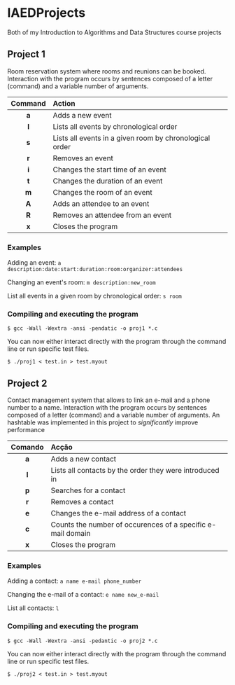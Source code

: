 # IAEDProjects
Both of my Introduction to Algorithms and Data Structures course projects

## Project 1

Room reservation system where rooms and reunions can be booked. Interaction with the program occurs by sentences composed of a letter (command) and a variable number of arguments.

| Command | Action |
|:---:|:---|
| __a__ | Adds a new event |
| __l__ | Lists all events by chronological order |
| __s__ | Lists all events in a given room by chronological order |
| __r__ | Removes an event |
| __i__ | Changes the start time of an event |
| __t__ | Changes the duration of an event |
| __m__ | Changes the room of an event |
| __A__ | Adds an attendee to an event |
| __R__ | Removes an attendee from an event |
| __x__ | Closes the program |

### Examples

Adding an event: `a description:date:start:duration:room:organizer:attendees`

Changing an event's room: `m description:new_room`

List all events in a given room by chronological order: `s room`

### Compiling and executing the program

`$ gcc -Wall -Wextra -ansi -pendatic -o proj1 *.c`

You can now either interact directly with the program through the command line or run specific test files.

`$ ./proj1 < test.in > test.myout`

## Project 2

Contact management system that allows to link an e-mail and a phone number to a name. Interaction with the program occurs by sentences composed of a letter (command) and a variable number of arguments. An hashtable was implemented
in this project to *significantly* improve performance

| Comando | Acção |
|:---:|:---|
| __a__ | Adds a new contact |
| __l__ | Lists all contacts by the order they were introduced in |
| __p__ | Searches for a contact |
| __r__ | Removes a contact |
| __e__ | Changes the e-mail address of a contact |
| __c__ | Counts the number of occurences of a specific e-mail domain |
| __x__ | Closes the program |

### Examples

Adding a contact: `a name e-mail phone_number`

Changing the e-mail of a contact: `e name new_e-mail`

List all contacts: `l`

### Compiling and executing the program

`$ gcc -Wall -Wextra -ansi -pedantic -o proj2 *.c`

You can now either interact directly with the program through the command line or run specific test files.

`$ ./proj2 < test.in > test.myout`

